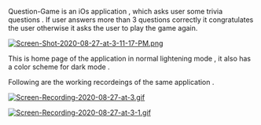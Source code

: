 Question-Game is an iOs application , which asks user some trivia questions . 
If user answers more than 3 questions correctly it congratulates the user otherwise it asks the user to play the game again.

[![Screen-Shot-2020-08-27-at-3-11-17-PM.png](https://i.postimg.cc/MGGKXMj1/Screen-Shot-2020-08-27-at-3-11-17-PM.png)](https://postimg.cc/v4pdNmhm)

This is home page of the application in normal lightening mode , it also has a color scheme for dark mode .

Following are the working recordeings of the same application .

[![Screen-Recording-2020-08-27-at-3.gif](https://i.postimg.cc/sgfCVktL/Screen-Recording-2020-08-27-at-3.gif)](https://postimg.cc/2VtKGKjd)

[![Screen-Recording-2020-08-27-at-3-1.gif](https://i.postimg.cc/CLpsfDsy/Screen-Recording-2020-08-27-at-3-1.gif)](https://postimg.cc/K4QM61WQ)
